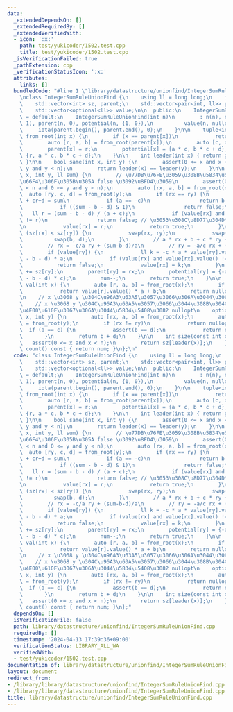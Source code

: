 ```yaml
---
data:
  _extendedDependsOn: []
  _extendedRequiredBy: []
  _extendedVerifiedWith:
  - icon: ':x:'
    path: test/yukicoder/1502.test.cpp
    title: test/yukicoder/1502.test.cpp
  _isVerificationFailed: true
  _pathExtension: cpp
  _verificationStatusIcon: ':x:'
  attributes:
    links: []
  bundledCode: "#line 1 \"library/datastructure/unionfind/IntegerSumRuleUnionFind.cpp\"\
    \nclass IntegerSumRuleUnionFind {\n    using ll = long long;\n    int n, num;\n\
    \    std::vector<int> sz, parent;\n    std::vector<pair<int, ll>> potential;\n\
    \    std::vector<optional<ll>> value;\n\n  public:\n    IntegerSumRuleUnionFind()\
    \ = default;\n    IntegerSumRuleUnionFind(int n)\n        : n(n), num(n), sz(n,\
    \ 1), parent(n, 0), potential(n, {1, 0}),\n          value(n, nullopt) {\n   \
    \     iota(parent.begin(), parent.end(), 0);\n    }\n\n    tuple<int, int, ll>\
    \ from_root(int x) {\n        if (x == parent[x])\n            return {x, 1, 0LL};\n\
    \        auto [r, a, b] = from_root(parent[x]);\n        auto [c, d] = potential[x];\n\
    \        parent[x] = r;\n        potential[x] = {a * c, b * c + d};\n        return\
    \ {r, a * c, b * c + d};\n    }\n\n    int leader(int x) { return get<0>(from_root(x));\
    \ }\n\n    bool same(int x, int y) {\n        assert(0 <= x and x < n and 0 <=\
    \ y and y < n);\n        return leader(x) == leader(y);\n    }\n\n    bool merge(int\
    \ x, int y, ll sum) {\n        // \u77DB\u76FE\u3059\u308B\u5834\u5408\u306F\u5909\
    \u66F4\u306F\u305B\u305A false \u3092\u8FD4\u3059\n        assert(0 <= x and x\
    \ < n and 0 <= y and y < n);\n        auto [rx, a, b] = from_root(x);\n      \
    \  auto [ry, c, d] = from_root(y);\n        if (rx == ry) {\n            // ar+b\
    \ + cr+d = sum\n            if (a == -c)\n                return b + d == sum;\n\
    \            if ((sum - b - d) & 1)\n                return false;\n         \
    \   ll r = (sum - b - d) / (a + c);\n            if (value[rx] and value[rx].value()\
    \ != r)\n                return false; // \u3053\u308C\u8D77\u304D\u308B\uFF1F\
    \n            value[rx] = r;\n            return true;\n        }\n        if\
    \ (sz[rx] < sz[ry]) {\n            swap(rx, ry);\n            swap(a, c);\n  \
    \          swap(b, d);\n        }\n        // a * rx + b + c * ry + d == sum\n\
    \        // rx = -c/a ry + (sum-b-d)/a\n        // ry = -a/c rx + (sum-b-d)/c\n\
    \        if (value[ry]) {\n            ll k = -c * a * value[ry].value() + (sum\
    \ - b - d) * a;\n            if (value[rx] and value[rx].value() != k)\n     \
    \           return false;\n            value[rx] = k;\n        }\n        sz[rx]\
    \ += sz[ry];\n        parent[ry] = rx;\n        potential[ry] = {-a * c, (sum\
    \ - b - d) * c};\n        num--;\n        return true;\n    }\n\n    optional<ll>\
    \ val(int x) {\n        auto [r, a, b] = from_root(x);\n        if (value[r])\n\
    \            return value[r].value() * a + b;\n        return nullopt;\n    }\n\
    \n    // x \u3068 y \u304C\u96A3\u63A5\u3057\u3066\u306A\u3044\u306A\u3089 nullopt\n\
    \    // x \u3068 y \u304C\u96A3\u63A5\u3057\u3066\u3044\u308B\u304C\u3001sum \u304C\
    \u4E00\u610F\u3067\u306A\u3044\u5834\u5408\u3082 nullopt\n    optional<ll> sum(int\
    \ x, int y) {\n        auto [rx, a, b] = from_root(x);\n        auto [ry, c, d]\
    \ = from_root(y);\n        if (rx != ry)\n            return nullopt;\n      \
    \  if (a == c) {\n            assert(b == d);\n            return nullopt;\n \
    \       }\n        return b + d;\n    }\n\n    int size(const int x) {\n     \
    \   assert(0 <= x and x < n);\n        return sz[leader(x)];\n    }\n\n    int\
    \ count() const { return num; }\n};\n"
  code: "class IntegerSumRuleUnionFind {\n    using ll = long long;\n    int n, num;\n\
    \    std::vector<int> sz, parent;\n    std::vector<pair<int, ll>> potential;\n\
    \    std::vector<optional<ll>> value;\n\n  public:\n    IntegerSumRuleUnionFind()\
    \ = default;\n    IntegerSumRuleUnionFind(int n)\n        : n(n), num(n), sz(n,\
    \ 1), parent(n, 0), potential(n, {1, 0}),\n          value(n, nullopt) {\n   \
    \     iota(parent.begin(), parent.end(), 0);\n    }\n\n    tuple<int, int, ll>\
    \ from_root(int x) {\n        if (x == parent[x])\n            return {x, 1, 0LL};\n\
    \        auto [r, a, b] = from_root(parent[x]);\n        auto [c, d] = potential[x];\n\
    \        parent[x] = r;\n        potential[x] = {a * c, b * c + d};\n        return\
    \ {r, a * c, b * c + d};\n    }\n\n    int leader(int x) { return get<0>(from_root(x));\
    \ }\n\n    bool same(int x, int y) {\n        assert(0 <= x and x < n and 0 <=\
    \ y and y < n);\n        return leader(x) == leader(y);\n    }\n\n    bool merge(int\
    \ x, int y, ll sum) {\n        // \u77DB\u76FE\u3059\u308B\u5834\u5408\u306F\u5909\
    \u66F4\u306F\u305B\u305A false \u3092\u8FD4\u3059\n        assert(0 <= x and x\
    \ < n and 0 <= y and y < n);\n        auto [rx, a, b] = from_root(x);\n      \
    \  auto [ry, c, d] = from_root(y);\n        if (rx == ry) {\n            // ar+b\
    \ + cr+d = sum\n            if (a == -c)\n                return b + d == sum;\n\
    \            if ((sum - b - d) & 1)\n                return false;\n         \
    \   ll r = (sum - b - d) / (a + c);\n            if (value[rx] and value[rx].value()\
    \ != r)\n                return false; // \u3053\u308C\u8D77\u304D\u308B\uFF1F\
    \n            value[rx] = r;\n            return true;\n        }\n        if\
    \ (sz[rx] < sz[ry]) {\n            swap(rx, ry);\n            swap(a, c);\n  \
    \          swap(b, d);\n        }\n        // a * rx + b + c * ry + d == sum\n\
    \        // rx = -c/a ry + (sum-b-d)/a\n        // ry = -a/c rx + (sum-b-d)/c\n\
    \        if (value[ry]) {\n            ll k = -c * a * value[ry].value() + (sum\
    \ - b - d) * a;\n            if (value[rx] and value[rx].value() != k)\n     \
    \           return false;\n            value[rx] = k;\n        }\n        sz[rx]\
    \ += sz[ry];\n        parent[ry] = rx;\n        potential[ry] = {-a * c, (sum\
    \ - b - d) * c};\n        num--;\n        return true;\n    }\n\n    optional<ll>\
    \ val(int x) {\n        auto [r, a, b] = from_root(x);\n        if (value[r])\n\
    \            return value[r].value() * a + b;\n        return nullopt;\n    }\n\
    \n    // x \u3068 y \u304C\u96A3\u63A5\u3057\u3066\u306A\u3044\u306A\u3089 nullopt\n\
    \    // x \u3068 y \u304C\u96A3\u63A5\u3057\u3066\u3044\u308B\u304C\u3001sum \u304C\
    \u4E00\u610F\u3067\u306A\u3044\u5834\u5408\u3082 nullopt\n    optional<ll> sum(int\
    \ x, int y) {\n        auto [rx, a, b] = from_root(x);\n        auto [ry, c, d]\
    \ = from_root(y);\n        if (rx != ry)\n            return nullopt;\n      \
    \  if (a == c) {\n            assert(b == d);\n            return nullopt;\n \
    \       }\n        return b + d;\n    }\n\n    int size(const int x) {\n     \
    \   assert(0 <= x and x < n);\n        return sz[leader(x)];\n    }\n\n    int\
    \ count() const { return num; }\n};"
  dependsOn: []
  isVerificationFile: false
  path: library/datastructure/unionfind/IntegerSumRuleUnionFind.cpp
  requiredBy: []
  timestamp: '2024-04-13 17:39:36+09:00'
  verificationStatus: LIBRARY_ALL_WA
  verifiedWith:
  - test/yukicoder/1502.test.cpp
documentation_of: library/datastructure/unionfind/IntegerSumRuleUnionFind.cpp
layout: document
redirect_from:
- /library/library/datastructure/unionfind/IntegerSumRuleUnionFind.cpp
- /library/library/datastructure/unionfind/IntegerSumRuleUnionFind.cpp.html
title: library/datastructure/unionfind/IntegerSumRuleUnionFind.cpp
---
```

